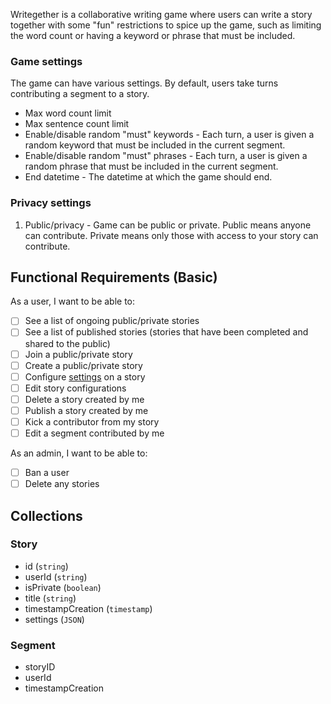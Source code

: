 Writegether is a collaborative writing game where users can write a story together with some "fun" restrictions to spice up the game, such as limiting the word count or having a keyword or phrase that must be included.

### Game settings

The game can have various settings. By default, users take turns contributing a segment to a story.

- Max word count limit
- Max sentence count limit
- Enable/disable random "must" keywords - Each turn, a user is given a random keyword that must be included in the current segment.
- Enable/disable random "must" phrases - Each turn, a user is given a random phrase that must be included in the current segment.
- End datetime - The datetime at which the game should end.

### Privacy settings

1. Public/privacy - Game can be public or private. Public means anyone can contribute. Private means only those with access to your story can contribute.

## Functional Requirements (Basic)

As a user, I want to be able to:

- [ ] See a list of ongoing public/private stories
- [ ] See a list of published stories (stories that have been completed and shared to the public)
- [ ] Join a public/private story
- [ ] Create a public/private story
- [ ] Configure [settings](#game-settings) on a story
- [ ] Edit story configurations
- [ ] Delete a story created by me
- [ ] Publish a story created by me
- [ ] Kick a contributor from my story
- [ ] Edit a segment contributed by me

As an admin, I want to be able to:

- [ ] Ban a user
- [ ] Delete any stories

## Collections

### Story

- id (`string`)
- userId (`string`)
- isPrivate (`boolean`)
- title (`string`)
- timestampCreation (`timestamp`)
- settings (`JSON`)

### Segment

- storyID
- userId
- timestampCreation
